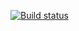 [![Build status](https://ci.appveyor.com/api/projects/status/v07mbtbslu0i9kn6/branch/main?svg=true)](https://ci.appveyor.com/project/IgorPyak/deliverycard/branch/main)